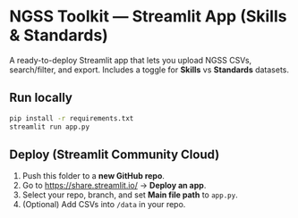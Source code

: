 # NGSS Toolkit — Streamlit App (Skills & Standards)
A ready-to-deploy Streamlit app that lets you upload NGSS CSVs, search/filter, and export. Includes a toggle for **Skills** vs **Standards** datasets.

## Run locally
```bash
pip install -r requirements.txt
streamlit run app.py
```

## Deploy (Streamlit Community Cloud)
1. Push this folder to a **new GitHub repo**.
2. Go to https://share.streamlit.io/ → **Deploy an app**.
3. Select your repo, branch, and set **Main file path** to `app.py`.
4. (Optional) Add CSVs into `/data` in your repo.
